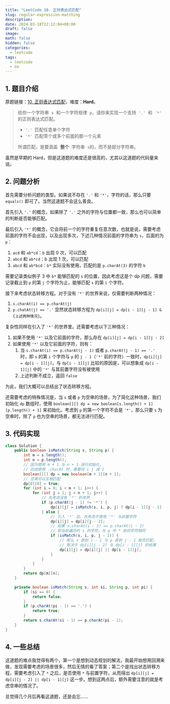 ```yaml
---
title: "LeetCode 10. 正则表达式匹配"
slug: regular-expression-matching
description:
date: 2024-03-18T22:12:04+08:00
draft: false
image:
math: false
hidden: false
categories:
  - leetcode
tags:
  - leetcode
  - oa
---
```


## 1. 题目介绍

原题链接：[10. 正则表达式匹配](https://leetcode.cn/problems/regular-expression-matching/)，难度：**Hard**。

> 给你一个字符串  `s`  和一个字符规律  `p`，请你来实现一个支持  `'.'`  和  `'*'`  的正则表达式匹配。
>
> - `'.'`  匹配任意单个字符
> - `'*'`  匹配零个或多个前面的那一个元素
>
> 所谓匹配，是要涵盖  **整个**  字符串  `s`的，而不是部分字符串。

虽然是早期的 Hard，但是这道题的难度还是很高的，尤其以这道题的代码量来说。

## 2. 问题分析

首先需要分析问题的类型。如果说不存在 `'.'` 和 `'*'`，字符的话，那么只要 `equals()` 即可了。当然这道题不会这么善良。

首先引入 `'.'` 的概念，如果除了 `'.'` 之外的字符与位置都一致，那么也可以简单的判断是否能够匹配。

最后引入 `'*'` 的概念，它会将前一个的字符重复任意次数，也就是说，需要考虑前面的字符不会出现，以及出现多次，下述几种情况前面的字符串为 `s`，后面的为 `p`：

1. `acd` 和 `ab*cd`：`b` 出现 0 次，可以匹配
2. `abcd` 和 `ab*cd`：b 出现 1 次，可以匹配
3. `abcd` 和 `ab*bcd`：`b*` 实际没有使用，匹配的是 `p.charAt(3)` 的字符 `b`

需要记录类似例子 3 中 `b*` 能够匹配的 `s` 的位置，因此考虑这是个 dp 问题，需要记录截止到 `p` 的第 `j` 个字符为止，能够匹配 `s` 的第 `i` 个字符。

接下来考虑状态转移方程。对于没有 `'*'` 的世界来说，仅需要判断两种情况：

1. `s.charAt(i) == p.charAt(j)`
2. `p.chatAt(j) == '.'`
   显然状态转移方程为 `dp[i][j] = dp[i - 1][j - 1] & {上述两种情况}`。

复杂性同样在引入了 `'*'` 的世界里。还需要考虑以下三种情况：

1. 如果不使用 `'*'` 以及它前面的字符，那么存在 `dp[i][j] = dp[i - 1][j - 2]`
2. 如果使用 `'*'` 以及它前面的字符，则有：
   1. 当 `s.charAt(i) == p.charAt(j - 1)` 或者 `p.charAt(j - 1) == '.'` 时，即 `s` 的第 `i` 个字符与 `p` 的 `j - 1`（`'*'` 前的字符）一致时，`dp[i][j] = dp[i - 1][j]`，与 `dp[i - 1][j]` 比较的原因是，可以想象成 `dp[i - 1][j]` 中的 `'*'` 与其前置字符没有被使用
   2. 上述判断不成立，返回 `false`

为此，我们大概可以总结出了状态转移方程。

还需要考虑的特殊情况是，当 `s` 或者 `p` 为空串的场景，为了简化这种场景，我们初始化 `dp` 数组时，使用 `boolean[][] dp = new boolean[s.length() + 1][p.length() + 1]` 来初始化。考虑到 `p` 的第一个字符不会是 `'*'`，那么只要 `s` 为空串时，除了 `p` 也为空串的场景，都无法进行匹配。

## 3. 代码实现

```java
class Solution {
    public boolean isMatch(String s, String p) {
        int m = s.length();
        int n = p.length();
        // 因为使用 m + 1 与 n + 1 进行初始化，
        // 后续使用 .charAt 时，需要将 i j 减 1
        boolean[][] dp = new boolean[m + 1][n + 1];
        // 空串可以互相匹配
        dp[0][0] = true;
        for (int i = 0; i < m + 1; i++) {
            for (int j = 1; j < n + 1; j++) {
                // 先考虑没有 '*' 的世界
                if (p.charAt(j - 1) != '*') {
                    dp[i][j] = isMatch(s, i, p, j) ? dp[i - 1][j - 1] : false;
                } else {
                    // 引入 '*' 后，先考虑不使用 '*' 与前置字符
                    dp[i][j] = dp[i][j - 2];
                    // 如果 s.charAt(i - 1) == p.charAt(i - 2)
                    // 即当前遍历的 s 的字符，与 p 中 * 前的字符相同
                    if (isMatch(s, i, p, j - 1)) {
                        // 那么 s 直到 i - 1 与 p 直到 j - 1 能否匹配，
                        // 取决于 dp[i][j - 2] 与 dp[i - 1][j] 的结果
                        dp[i][j] = dp[i][j] || dp[i - 1][j];
                    }
                }
            }
        }
        return dp[m][n];
    }

    private boolean isMatch(String s, int si, String p, int pi) {
        if (si == 0) {
            return false;
        }
        if (p.charAt(pi - 1) == '.') {
            return true;
        }
        return s.charAt(si - 1) == p.charAt(pi - 1);
    }
}
```

## 4. 一些总结

这道题的难点我觉得有两个，第一个是想到动态规划的解法，我最开始想用回溯来做，发现需要考虑的场景很多，然后无情的看了答案；第二个是找出状态转移方程，需要考虑引入了 `*` 之后，是否使用 `*` 与前置字符，从而得出 `dp[i][j] = dp[i][j - 2] || dp[i - 1][j]` 这一步。想到这两点后，额外需要注意的就是考虑空串的情况了。

总觉得几个月后再看这道题，还是会忘......
